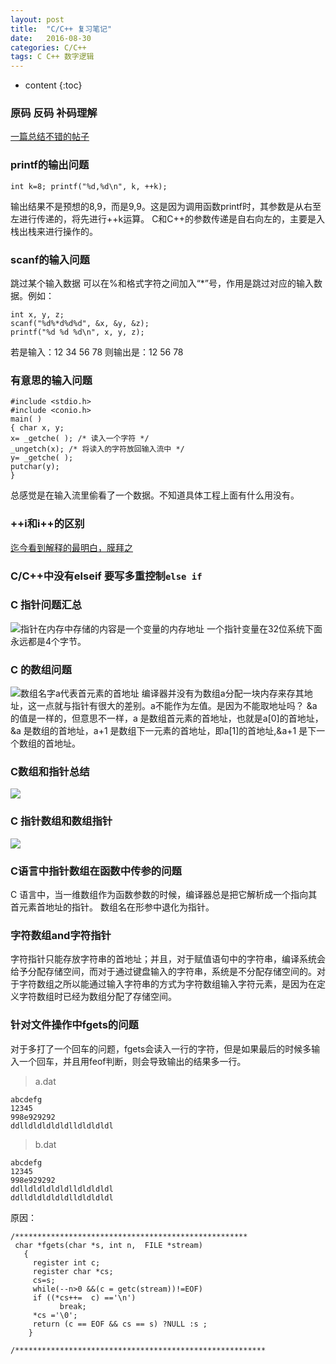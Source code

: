 ```yaml
---
layout: post
title:  "C/C++ 复习笔记"
date:   2016-08-30 
categories: C/C++ 
tags: C C++ 数字逻辑
---
```


* content
{:toc}

### 原码 反码 补码理解
[一篇总结不错的帖子](http://www.cnblogs.com/zhangziqiu/archive/2011/03/30/ComputerCode.html)

### printf的输出问题
```
int k=8; printf("%d,%d\n", k, ++k);
```
输出结果不是预想的8,9，而是9,9。这是因为调用函数printf时，其参数是从右至左进行传递的，将先进行++k运算。
C和C++的参数传递是自右向左的，主要是入栈出栈来进行操作的。




### scanf的输入问题
跳过某个输入数据
可以在%和格式字符之间加入“*”号，作用是跳过对应的输入数据。例如：
```
int x, y, z;
scanf("%d%*d%d%d", &x, &y, &z);
printf("%d %d %d\n", x, y, z);
```
若是输入：12 34 56 78 则输出是：12 56 78

### 有意思的输入问题
```
#include <stdio.h>
#include <conio.h>
main( )
{ char x, y;
x= _getche( ); /* 读入一个字符 */
_ungetch(x); /* 将读入的字符放回输入流中 */
y= _getche( );
putchar(y);
}
```
总感觉是在输入流里偷看了一个数据。不知道具体工程上面有什么用没有。

### ++i和i++的区别
[迄今看到解释的最明白，膜拜之](https://www.zhihu.com/question/19811087)

### C/C++中没有elseif 要写多重控制`else if`

### C 指针问题汇总
![指针在内存中存储的内容是一个变量的内存地址](https://cl.ly/0W1W3x3T2H0z/pointer.jpg)
一个指针变量在32位系统下面永远都是4个字节。


### C 的数组问题
![数组名字a代表首元素的首地址](http://c.biancheng.net/cpp/uploads/allimg/120205/1-120205200444164.jpg)
编译器并没有为数组a分配一块内存来存其地址，这一点就与指针有很大的差别。a不能作为左值。是因为不能取地址吗？
&a 的值是一样的，但意思不一样，a 是数组首元素的首地址，也就是a[0]的首地址，&a 是数组的首地址，a+1 是数组下一元素的首地址，即a[1]的首地址,&a+1 是下一个数组的首地址。


### C数组和指针总结
![](https://cl.ly/2G1l3q3W3Z1p/array1.png)

### C 指针数组和数组指针
![](http://c.biancheng.net/cpp/uploads/allimg/120205/1-120205202113a8.jpg)

### C语言中指针数组在函数中传参的问题
C 语言中，当一维数组作为函数参数的时候，编译器总是把它解析成一个指向其首元素首地址的指针。
数组名在形参中退化为指针。

### 字符数组and字符指针
字符指针只能存放字符串的首地址；并且，对于赋值语句中的字符串，编译系统会给予分配存储空间，而对于通过键盘输入的字符串，系统是不分配存储空间的。对于字符数组之所以能通过输入字符串的方式为字符数组输入字符元素，是因为在定义字符数组时已经为数组分配了存储空间。

### 针对文件操作中fgets的问题
对于多打了一个回车的问题，fgets会读入一行的字符，但是如果最后的时候多输入一个回车，并且用feof判断，则会导致输出的结果多一行。
> a.dat

```
abcdefg
12345
998e929292
ddlldldldldldlldldldldl

```
> b.dat
```
abcdefg
12345
998e929292
ddlldldldldldlldldldldl
ddlldldldldldlldldldldl
```
原因：
```
/****************************************************
 char *fgets(char *s, int n,  FILE *stream)
   {
     register int c;
     register char *cs;
     cs=s;
     while(--n>0 &&(c = getc(stream))!=EOF)
     if ((*cs++=  c) =='\n')
           break;
     *cs ='\0';
     return (c == EOF && cs == s) ?NULL :s ;
    }

/********************************************************
```
